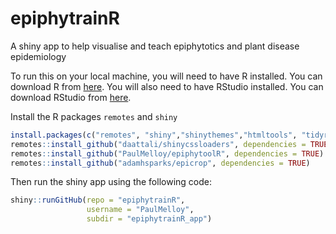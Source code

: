 # epiphytrainR
A shiny app to help visualise and teach epiphytotics and plant disease epidemiology

To run this on your local machine, you will need to have R installed. You can download R from [here](https://cran.r-project.org/). You will also need to have RStudio installed. You can download RStudio from [here](https://www.rstudio.com/products/rstudio/download/).

Install the R packages `remotes` and `shiny`

```R
install.packages(c("remotes", "shiny","shinythemes","htmltools", "tidyr","dplyr","ggplot2","leaflet","gridExtra" ))
remotes::install_github("daattali/shinycssloaders", dependencies = TRUE)
remotes::install_github("PaulMelloy/epiphytoolR", dependencies = TRUE)
remotes::install_github("adamhsparks/epicrop", dependencies = TRUE)
```

Then run the shiny app using the following code:

```R
shiny::runGitHub(repo = "epiphytrainR", 
                 username = "PaulMelloy",
                 subdir = "epiphytrainR_app")
```
